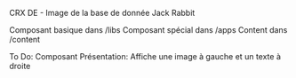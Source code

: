 
CRX DE - Image de la base de donnée Jack Rabbit

Composant basique dans /libs
Composant spécial dans /apps
Content dans /content


To Do:
Composant Présentation:
Affiche une image à gauche et un texte à droite
